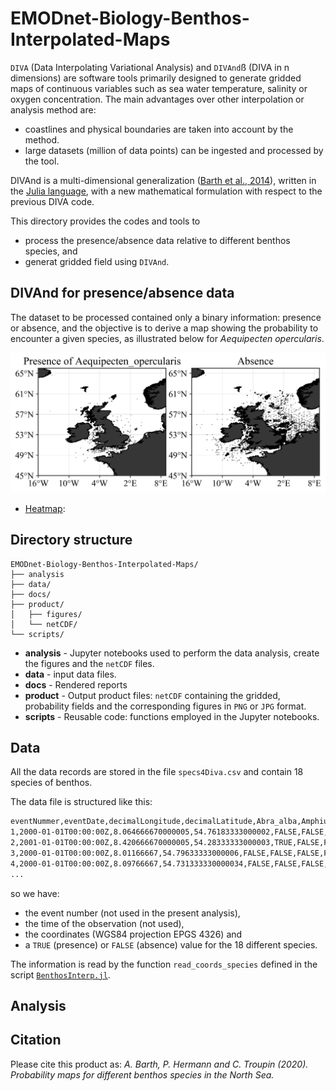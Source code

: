# EMODnet-Biology-Benthos-Interpolated-Maps

`DIVA` (Data Interpolating Variational Analysis) and `DIVAnd`ß (DIVA in n dimensions) are software tools primarily designed to generate gridded maps of continuous variables such as sea water temperature, salinity or oxygen concentration. The main advantages over other interpolation or analysis method are:
* coastlines and physical boundaries are taken into account by the method.
* large datasets (million of data points) can be ingested and processed by the tool.

DIVAnd is a multi-dimensional generalization ([Barth et al., 2014](https://dx.doi.org/10.5194/gmd-7-225-2014)), written in the [Julia language](https://julialang.org/), with a new mathematical formulation with respect to the previous DIVA code.

This directory provides the codes and tools to
- process the presence/absence data relative to different benthos species, and
- generat gridded field using `DIVAnd`.

## DIVAnd for presence/absence data

The dataset to be processed contained only a binary information: presence or absence, and the objective is to derive a map showing the probability to encounter a given species, as illustrated below for _Aequipecten opercularis_.

![presense/absence](product/figures/1-UniformL/data/Aequipecten_opercularis_data.jpg)

* [Heatmap](analysis/interp_presence_absence_benthos.ipynb):


## Directory structure

```
EMODnet-Biology-Benthos-Interpolated-Maps/
├── analysis
├── data/
├── docs/
├── product/
│   ├── figures/
│   └── netCDF/
└── scripts/
```

* **analysis** - Jupyter notebooks used to perform the data analysis, create the figures and the `netCDF` files.
* **data** - input data files.
* **docs** - Rendered reports
* **product** - Output product files: `netCDF` containing the gridded, probability fields and the corresponding figures in `PNG` or `JPG` format.
* **scripts** - Reusable code: functions employed in the Jupyter notebooks.

## Data

All the data records are stored in the file `specs4Diva.csv` and contain 18 species of benthos.       

The data file is structured like this:
```bash
eventNummer,eventDate,decimalLongitude,decimalLatitude,Abra_alba,Amphiura_filiformis,Diplocirrus_glaucus,Amphiura_chiajei,Abludomelita_obtusata,Bicellariella_ciliata,Megaluropus_agilis,Sigalion_mathildae,Callianassa_subterranea,Acrocnida_brachiata,Littorina_littorea,Aequipecten_opercularis,Bathyporeia_tenuipes,Lumbrineriopsis_paradoxa,Spio_armata,Schizomavella_(Schizomavella)_auriculata,Amphiura_(Ophiopeltis)_securigera,Diplocirrus_stopbowitzi
1,2000-01-01T00:00:00Z,8.064666670000005,54.76183333000002,FALSE,FALSE,FALSE,FALSE,FALSE,FALSE,FALSE,FALSE,FALSE,FALSE,FALSE,FALSE,FALSE,FALSE,FALSE,FALSE,FALSE,FALSE
2,2001-01-01T00:00:00Z,8.420666670000005,54.28333333000003,TRUE,FALSE,FALSE,FALSE,FALSE,FALSE,FALSE,FALSE,FALSE,FALSE,FALSE,FALSE,FALSE,FALSE,FALSE,FALSE,FALSE,FALSE
3,2000-01-01T00:00:00Z,8.01166667,54.79633333000006,FALSE,FALSE,FALSE,FALSE,FALSE,FALSE,FALSE,FALSE,FALSE,FALSE,FALSE,FALSE,FALSE,FALSE,FALSE,FALSE,FALSE,FALSE
4,2000-01-01T00:00:00Z,8.09766667,54.731333330000034,FALSE,FALSE,FALSE,FALSE,FALSE,FALSE,FALSE,FALSE,FALSE,FALSE,FALSE,FALSE,FALSE,FALSE,FALSE,FALSE,FALSE,FALSE
...
```
so we have:
* the event number (not used in the present analysis),
* the time of the observation (not used),
* the coordinates (WGS84 projection EPGS 4326) and
* a `TRUE` (presence) or `FALSE` (absence)  value for the 18 different species.

The information is read by the function
`read_coords_species` defined in the script  [`BenthosInterp.jl`](scripts/BenthosInterp.jl).



## Analysis


## Citation

Please cite this product as:
*A. Barth, P. Hermann and C. Troupin (2020). Probability maps
for different benthos species in the North Sea.*
